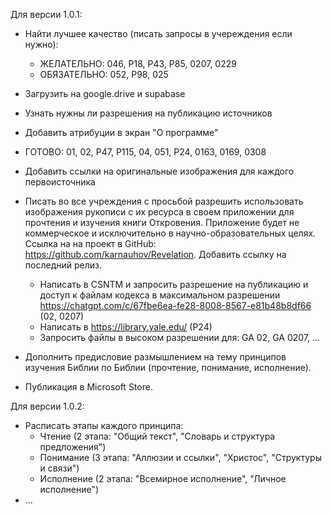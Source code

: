 Для версии 1.0.1:
- Найти лучшее качество (писать запросы в учереждения если нужно): 
    - ЖЕЛАТЕЛЬНО: 046, P18, P43, P85, 0207, 0229
    - ОБЯЗАТЕЛЬНО: 052, P98, 025 
- Загрузить на google.drive и supabase
- Узнать нужны ли разрешения на публикацию источников
- Добавить атрибуции в экран "О программе"

- ГОТОВО: 01, 02, P47, P115, 04, 051, P24, 0163, 0169, 0308
- Добавить ссылки на оригинальные изображения для каждого первоисточника 

- Писать во все учреждения с просьбой разрешить использовать изображения рукописи с их ресурса в своем приложении для прочтения и изучения книги Откровения. Приложение будет не коммерческое и исключительно в научно-образовательных целях. Ссылка на на проект в GitHub: https://github.com/karnauhov/Revelation. Добавить ссылку на последний релиз.
  - Написать в CSNTM и запросить разрешение на публикацию и доступ к файлам кодекса в максимальном разрешении https://chatgpt.com/c/67fbe6ea-fe28-8008-8567-e81b48b8df66 (02, 0207)
  - Написать в https://library.yale.edu/ (P24)
  - Запросить файлы в высоком разрешении для: GA 02, GA 0207, ...

- Дополнить предисловие размышлением на тему принципов изучения Библии по Библии (прочтение, понимание, исполнение).
- Публикация в Microsoft Store.

Для версии 1.0.2:
- Расписать этапы каждого принципа:
  - Чтение (2 этапа: "Общий текст", "Словарь и структура предложения")
  - Понимание (3 этапа: "Аллюзии и ссылки", "Христос", "Структуры и связи")
  - Исполнение (2 этапа: "Всемирное исполнение", "Личное исполнение")
- ...
